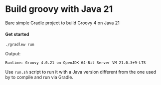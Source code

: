# Build groovy with Java 21

Bare simple Gradle project to build Groovy 4 on Java 21 


#### Get started 

```
./gradlew run 
```


Output: 

```
Runtime: Groovy 4.0.21 on OpenJDK 64-Bit Server VM 21.0.3+9-LTS
```


Use `run.sh` script to run it with a Java version different from the one 
used by to compile and run via Gradle.

